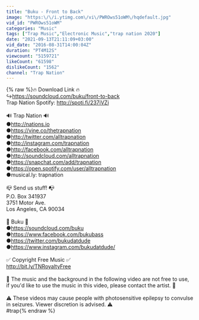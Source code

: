 ```yaml
---
title: "Buku - Front to Back"
image: "https:\/\/i.ytimg.com\/vi\/PWROws51oWM\/hqdefault.jpg"
vid_id: "PWROws51oWM"
categories: "Music"
tags: ["Trap Music","Electronic Music","trap nation 2020"]
date: "2021-09-13T21:11:09+03:00"
vid_date: "2016-08-31T14:00:04Z"
duration: "PT4M12S"
viewcount: "5159721"
likeCount: "61598"
dislikeCount: "1562"
channel: "Trap Nation"
---
```

{% raw %}🔥 Download Link 🔥<br />↪︎<a rel="nofollow" target="blank" href="https://soundcloud.com/buku/front-to-back">https://soundcloud.com/buku/front-to-back</a><br />Trap Nation Spotify: <a rel="nofollow" target="blank" href="http://spoti.fi/237iVZi">http://spoti.fi/237iVZi</a><br /><br />🔊 Trap Nation 🔊<br />●<a rel="nofollow" target="blank" href="http://nations.io">http://nations.io</a><br />●<a rel="nofollow" target="blank" href="https://vine.co/thetrapnation">https://vine.co/thetrapnation</a><br />●<a rel="nofollow" target="blank" href="http://twitter.com/alltrapnation">http://twitter.com/alltrapnation</a><br />●<a rel="nofollow" target="blank" href="http://instagram.com/trapnation">http://instagram.com/trapnation</a><br />●<a rel="nofollow" target="blank" href="http://facebook.com/alltrapnation">http://facebook.com/alltrapnation</a><br />●<a rel="nofollow" target="blank" href="http://soundcloud.com/alltrapnation">http://soundcloud.com/alltrapnation</a><br />●<a rel="nofollow" target="blank" href="https://snapchat.com/add/trapnation">https://snapchat.com/add/trapnation</a><br />●<a rel="nofollow" target="blank" href="https://open.spotify.com/user/alltrapnation">https://open.spotify.com/user/alltrapnation</a><br />●musical.ly: trapnation<br /><br />📪  Send us stuff! 📭<br />P.O. Box 341937 <br />3751 Motor Ave.  <br />Los Angeles, CA 90034<br /><br />🎵 Buku 🎵<br />●<a rel="nofollow" target="blank" href="https://soundcloud.com/buku">https://soundcloud.com/buku</a><br />●<a rel="nofollow" target="blank" href="https://www.facebook.com/bukubass">https://www.facebook.com/bukubass</a><br />●<a rel="nofollow" target="blank" href="https://twitter.com/bukudatdude">https://twitter.com/bukudatdude</a><br />●<a rel="nofollow" target="blank" href="https://www.instagram.com/bukudatdude/">https://www.instagram.com/bukudatdude/</a><br /><br />✅ Copyright Free Music ✅<br /><a rel="nofollow" target="blank" href="http://bit.ly/TNRoyaltyFree">http://bit.ly/TNRoyaltyFree</a> <br /><br />🚫 The music and the background in the following video are not free to use, if you'd like to use the music in this video, please contact the artist. 🚫<br /><br />⚠️ These videos may cause people with photosensitive epilepsy to convulse in seizures. Viewer discretion is advised. ⚠️<br />#trap{% endraw %}
